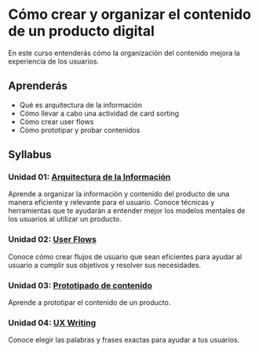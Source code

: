 # Cómo crear y organizar el contenido de un producto digital

En este curso entenderás cómo la organización del contenido mejora la
experiencia de los usuarios.

## Aprenderás

- Qué es arquitectura de la información
- Cómo llevar a cabo una actividad de card sorting
- Cómo crear user flows
- Cómo prototipar y probar contenidos

## Syllabus

### Unidad 01: [Arquitectura de la Información](00-information-architecture)

Aprende a organizar la información y contenido del producto de una manera
eficiente y relevante para el usuario. Conoce técnicas y herramientas que te
ayudarán a entender mejor los modelos mentales de los usuarios al utilizar un
producto.

### Unidad 02: [User Flows](01-user-flows)

Conoce cómo crear flujos de usuario que sean eficientes para ayudar al usuario
a cumplir sus objetivos y resolver sus necesidades.

### Unidad 03: [Prototipado de contenido](02-content-prototyping)

Aprende a prototipar el contenido de un producto.

### Unidad 04: [UX Writing](03-ux-writing)

Conoce elegir las palabras y frases exactas para ayudar a tus usuarios.